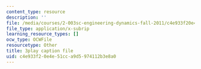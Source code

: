 ```yaml
---
content_type: resource
description: ''
file: /media/courses/2-003sc-engineering-dynamics-fall-2011/c4e933f20e4e51cca9d5974112b3e8a0_jROTMB142T0.vtt
file_type: application/x-subrip
learning_resource_types: []
ocw_type: OCWFile
resourcetype: Other
title: 3play caption file
uid: c4e933f2-0e4e-51cc-a9d5-974112b3e8a0
---
```

